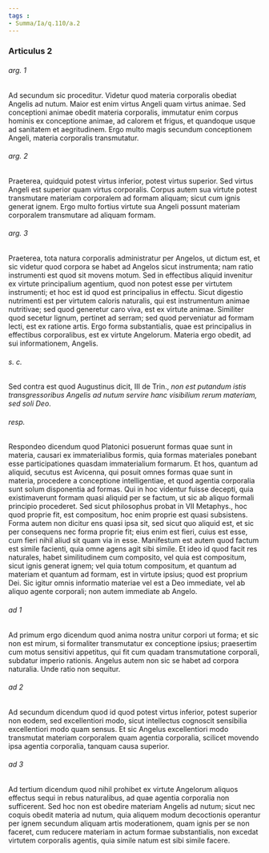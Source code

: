```yaml
---
tags : 
- Summa/Ia/q.110/a.2
---
```


### Articulus 2

###### arg. 1
Ad secundum sic proceditur. Videtur quod materia corporalis obediat Angelis ad nutum. Maior est enim virtus Angeli quam virtus animae. Sed conceptioni animae obedit materia corporalis, immutatur enim corpus hominis ex conceptione animae, ad calorem et frigus, et quandoque usque ad sanitatem et aegritudinem. Ergo multo magis secundum conceptionem Angeli, materia corporalis transmutatur.

###### arg. 2
Praeterea, quidquid potest virtus inferior, potest virtus superior. Sed virtus Angeli est superior quam virtus corporalis. Corpus autem sua virtute potest transmutare materiam corporalem ad formam aliquam; sicut cum ignis generat ignem. Ergo multo fortius virtute sua Angeli possunt materiam corporalem transmutare ad aliquam formam.

###### arg. 3
Praeterea, tota natura corporalis administratur per Angelos, ut dictum est, et sic videtur quod corpora se habet ad Angelos sicut instrumenta; nam ratio instrumenti est quod sit movens motum. Sed in effectibus aliquid invenitur ex virtute principalium agentium, quod non potest esse per virtutem instrumenti; et hoc est id quod est principalius in effectu. Sicut digestio nutrimenti est per virtutem caloris naturalis, qui est instrumentum animae nutritivae; sed quod generetur caro viva, est ex virtute animae. Similiter quod secetur lignum, pertinet ad serram; sed quod perveniatur ad formam lecti, est ex ratione artis. Ergo forma substantialis, quae est principalius in effectibus corporalibus, est ex virtute Angelorum. Materia ergo obedit, ad sui informationem, Angelis.

###### s. c.
Sed contra est quod Augustinus dicit, III de Trin., *non est putandum istis transgressoribus Angelis ad nutum servire hanc visibilium rerum materiam, sed soli Deo*.

###### resp.
Respondeo dicendum quod Platonici posuerunt formas quae sunt in materia, causari ex immaterialibus formis, quia formas materiales ponebant esse participationes quasdam immaterialium formarum. Et hos, quantum ad aliquid, secutus est Avicenna, qui posuit omnes formas quae sunt in materia, procedere a conceptione intelligentiae, et quod agentia corporalia sunt solum disponentia ad formas. Qui in hoc videntur fuisse decepti, quia existimaverunt formam quasi aliquid per se factum, ut sic ab aliquo formali principio procederet. Sed sicut philosophus probat in VII Metaphys., hoc quod proprie fit, est compositum, hoc enim proprie est quasi subsistens. Forma autem non dicitur ens quasi ipsa sit, sed sicut quo aliquid est, et sic per consequens nec forma proprie fit; eius enim est fieri, cuius est esse, cum fieri nihil aliud sit quam via in esse. Manifestum est autem quod factum est simile facienti, quia omne agens agit sibi simile. Et ideo id quod facit res naturales, habet similitudinem cum composito, vel quia est compositum, sicut ignis generat ignem; vel quia totum compositum, et quantum ad materiam et quantum ad formam, est in virtute ipsius; quod est proprium Dei. Sic igitur omnis informatio materiae vel est a Deo immediate, vel ab aliquo agente corporali; non autem immediate ab Angelo.

###### ad 1
Ad primum ergo dicendum quod anima nostra unitur corpori ut forma; et sic non est mirum, si formaliter transmutatur ex conceptione ipsius; praesertim cum motus sensitivi appetitus, qui fit cum quadam transmutatione corporali, subdatur imperio rationis. Angelus autem non sic se habet ad corpora naturalia. Unde ratio non sequitur.

###### ad 2
Ad secundum dicendum quod id quod potest virtus inferior, potest superior non eodem, sed excellentiori modo, sicut intellectus cognoscit sensibilia excellentiori modo quam sensus. Et sic Angelus excellentiori modo transmutat materiam corporalem quam agentia corporalia, scilicet movendo ipsa agentia corporalia, tanquam causa superior.

###### ad 3
Ad tertium dicendum quod nihil prohibet ex virtute Angelorum aliquos effectus sequi in rebus naturalibus, ad quae agentia corporalia non sufficerent. Sed hoc non est obedire materiam Angelis ad nutum; sicut nec coquis obedit materia ad nutum, quia aliquem modum decoctionis operantur per ignem secundum aliquam artis moderationem, quam ignis per se non faceret, cum reducere materiam in actum formae substantialis, non excedat virtutem corporalis agentis, quia simile natum est sibi simile facere.

